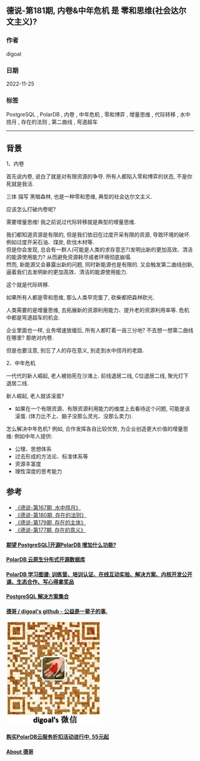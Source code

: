 ## 德说-第181期, 内卷&中年危机 是 零和思维(社会达尔文主义)?              
                                          
### 作者                                          
digoal                                          
                                          
### 日期                                          
2022-11-25                                      
                                          
### 标签                                          
PostgreSQL , PolarDB , 内卷 , 中年危机 , 零和博弈 , 增量思维 , 代际转移 , 水中捞月 , 存在的法则 , 第二曲线 , 弯道超车       
                                          
----                                          
                                          
## 背景   
  
1、内卷  
  
首先说内卷, 说白了就是对有限资源的争夺. 所有人都陷入零和博弈的状态, 不是你死就是我活.   
  
三体 描写 黑暗森林, 也是一种零和思维, 典型的社会达尔文主义.    
  
应该怎么打破内卷呢?  
  
需要增量思维! 我之前说过代际转移就是典型的增量思维.  
  
我们都知道资源是有限的, 但是我们依旧在过度开采有限的资源, 导致环境的破坏. 例如过度开采石油、煤炭, 砍伐木材等.    
但是你会发现, 总会有一群人(可能是人类的求存意志?)发明出新的更加高效、清洁的能源使用能力? 从而避免资源耗尽或者环境彻底崩塌.    
然而, 新能源又会暴露出新的问题, 同时新能源也是有限的. 又会触发第二曲线创新, 逼着我们去发明新的更加高效、清洁的能源使用能力.   
  
这个就是代际转移.  
  
如果所有人都是零和思维, 那么人类早完蛋了, 砍柴都把森林砍光.    
  
  
人类需要的是增量思维, 去拓展新的资源利用能力、提升老的资源利用率等. 危机中都是弯道超车的机会.     
  
  
企业里面也一样, 业务增速放缓后, 所有人都盯着一亩三分地? 不去想一想第二曲线在哪里? 那绝对内卷.    
  
  
但是也要注意, 别忘了人的存在意义, 别走到水中捞月的老路.    
  
  
2、中年危机  
  
一代代的新人崛起, 老人被拍死在沙滩上. 前线退居二线, C位退居二线, 聚光灯下退居二线.   
  
新人崛起, 老人就该滚蛋?   
- 如果在一个有限资源、有限资源利用能力的维度上去看待这个问题, 可能是该滚蛋. (体力比不上、脑子没那么灵光、没那么卖力).    
  
怎么解决中年危机?  例如, 合作发挥各自比较优势, 为企业创造更大价值的增量思维:   例如中年人提供: 
- 公理、思想体系  
- 过去形成的方法论、标准体系等  
- 资源丰富度  
- 理性深度的思考能力  
  
  
  
  
## 参考  
- [《德说-第167期, 水中捞月》](../202210/20221027_01.md)    
- [《德说-第180期, 存在的法则》](../202211/20221124_05.md)    
- [《德说-第179期, 存在的主体》](../202211/20221123_04.md)    
- [《德说-第177期, 存在的意义》](../202211/20221120_01.md)    
  
  
  
#### [期望 PostgreSQL|开源PolarDB 增加什么功能?](https://github.com/digoal/blog/issues/76 "269ac3d1c492e938c0191101c7238216")
  
  
#### [PolarDB 云原生分布式开源数据库](https://github.com/ApsaraDB "57258f76c37864c6e6d23383d05714ea")
  
  
#### [PolarDB 学习图谱: 训练营、培训认证、在线互动实验、解决方案、内核开发公开课、生态合作、写心得拿奖品](https://www.aliyun.com/database/openpolardb/activity "8642f60e04ed0c814bf9cb9677976bd4")
  
  
#### [PostgreSQL 解决方案集合](https://yq.aliyun.com/topic/118 "40cff096e9ed7122c512b35d8561d9c8")
  
  
#### [德哥 / digoal's github - 公益是一辈子的事.](https://github.com/digoal/blog/blob/master/README.md "22709685feb7cab07d30f30387f0a9ae")
  
  
![digoal's wechat](../pic/digoal_weixin.jpg "f7ad92eeba24523fd47a6e1a0e691b59")
  
  
#### [购买PolarDB云服务折扣活动进行中, 55元起](https://www.aliyun.com/activity/new/polardb-yunparter?userCode=bsb3t4al "e0495c413bedacabb75ff1e880be465a")
  
  
#### [About 德哥](https://github.com/digoal/blog/blob/master/me/readme.md "a37735981e7704886ffd590565582dd0")
  
